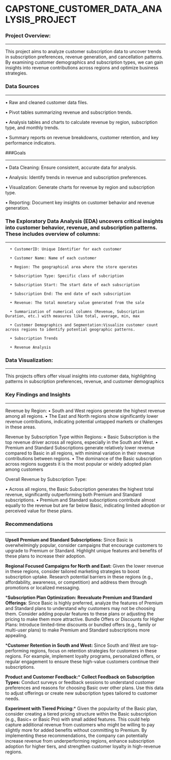 # CAPSTONE_CUSTOMER_DATA_ANALYSIS_PROJECT

### Project Overview:
_____________________

This project aims to analyze customer subscription data to uncover trends in subscription preferences, revenue generation, and cancellation patterns. By examining customer demographics and subscription types, we can gain insights into revenue contributions across regions and optimize business strategies.


### Data Sources
___________________
   •	Raw and cleaned customer data files.
   
   •	Pivot tables summarizing revenue and subscription trends.
   
   •	Analysis tables and charts to calculate revenue by region, subscription type, and monthly trends.
   
   •	Summary reports on revenue breakdowns, customer retention, and key performance indicators.


###Goals
_________________
   •	Data Cleaning: Ensure consistent, accurate data for analysis.
   
   •	Analysis: Identify trends in revenue and subscription preferences.
   
   •	Visualization: Generate charts for revenue by region and subscription type.
   
   •	Reporting: Document key insights on customer behavior and revenue generation.


   ### The Exploratory Data Analysis (EDA) uncovers critical insights into customer behavior, revenue, and subscription patterns. These includes overview of columns:
   _______________________
      •	CustomerID: Unique Identifier for each customer
      
      •	Customer Name: Name of each customer
      
      •	Region: The geographical area where the store operates
      
      •	Subscription Type: Specific class of subcription
      
      •	Subscription Start: The start date of each subscription
      
      •	Subscription End: The end date of each subscription
      
      •	Revenue: The total monetary value generated from the sale
      
      •	Summarization of numerical columns (Revenue, Subscription Duration, etc.) with measures like total, average, min, max
      
      •	Customer Demographics and Segmentation:Visualize customer count across regions to identify potential geographic patterns.

      •	Subscription Trends
      
      •	Revenue Analysis



### Data Visualization:
______________________
This projects offers offer visual insights into customer data, highlighting patterns in subscription preferences, revenue, and customer demographics



### Key Findings and Insights
_______________________
Revenue by Region:
•	South and West regions generate the highest revenue among all regions.
•	The East and North regions show significantly lower revenue contributions, indicating potential untapped markets or challenges in these areas.

Revenue by Subscription Type within Regions:
•	Basic Subscription is the top revenue driver across all regions, especially in the South and West.
•	Premium and Standard Subscriptions generate relatively lower revenue compared to Basic in all regions, with minimal variation in their revenue contributions between regions.
•	The dominance of the Basic subscription across regions suggests it is the most popular or widely adopted plan among customers

Overall Revenue by Subscription Type:

•	Across all regions, the Basic Subscription generates the highest total revenue, significantly outperforming both Premium and Standard subscriptions.
•	Premium and Standard subscriptions contribute almost equally to the revenue but are far below Basic, indicating limited adoption or perceived value for these plans.

### Recommendations
___________________________

**Upsell Premium and Standard Subscriptions:** Since Basic is overwhelmingly popular, consider campaigns that encourage customers to upgrade to Premium or Standard. Highlight unique features and benefits of these plans to increase their adoption.

**Regional Focused Campaigns for North and East:** Given the lower revenue in these regions, consider tailored marketing strategies to boost subscription uptake. Research potential barriers in these regions (e.g., affordability, awareness, or competition) and address them through promotions or localized messaging.

***Subscription Plan Optimization:**
**Reevaluate Premium and Standard Offerings**: Since Basic is highly preferred, analyze the features of Premium and Standard plans to understand why customers may not be choosing them. Consider adding popular features to these plans or adjusting the pricing to make them more attractive.
Bundle Offers or Discounts for Higher Plans: Introduce limited-time discounts or bundled offers (e.g., family or multi-user plans) to make Premium and Standard subscriptions more appealing.

***Customer Retention in South and West:**
Since South and West are top-performing regions, focus on retention strategies for customers in these regions. For example, implement loyalty programs, personalized offers, or regular engagement to ensure these high-value customers continue their subscriptions.

**Product and Customer Feedback:***
**Collect Feedback on Subscription Types:** Conduct surveys or feedback sessions to understand customer preferences and reasons for choosing Basic over other plans. Use this data to adjust offerings or create new subscription types tailored to customer needs.

**Experiment with Tiered Pricing:***
Given the popularity of the Basic plan, consider creating a tiered pricing structure within the Basic subscription (e.g., Basic+ or Basic Pro) with small added features. This could help capture additional revenue from customers who might be willing to pay slightly more for added benefits without committing to Premium.
By implementing these recommendations, the company can potentially increase revenue from underperforming regions, enhance subscription adoption for higher tiers, and strengthen customer loyalty in high-revenue regions.





